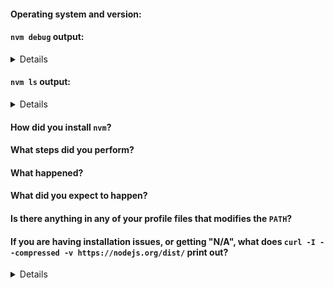 <!-- Thank you for being interested in nvm! Please help us by filling out the following form if you‘re having trouble. If you have a feature request, or some other question, please feel free to clear out the form. Thanks! -->

#### Operating system and version:

#### `nvm debug` output:

<details>
<!-- do not delete the following blank line -->

```sh

```

</details>

#### `nvm ls` output:

<details>
<!-- do not delete the following blank line -->

```sh

```

</details>

#### How did you install `nvm`?

<!-- (e.g. install script in readme, Homebrew) -->

#### What steps did you perform?

#### What happened?

#### What did you expect to happen?

#### Is there anything in any of your profile files that modifies the `PATH`?

<!--  (e.g. `.bashrc`, `.bash_profile`, `.zshrc`, etc) -->

<!-- Please remove the following section if it does not apply to you -->

#### If you are having installation issues, or getting "N/A", what does `curl -I --compressed -v https://nodejs.org/dist/` print out?

<details>
<!-- do not delete the following blank line -->

```sh

```

</details>
